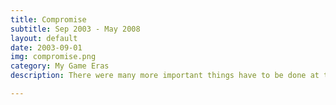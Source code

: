 ```yaml
---
title: Compromise
subtitle: Sep 2003 - May 2008
layout: default
date: 2003-09-01
img: compromise.png
category: My Game Eras
description: There were many more important things have to be done at that time. So I was denied the access to the computer till my high school ends. It turns out the short parting is for a better meeting.

---
```

